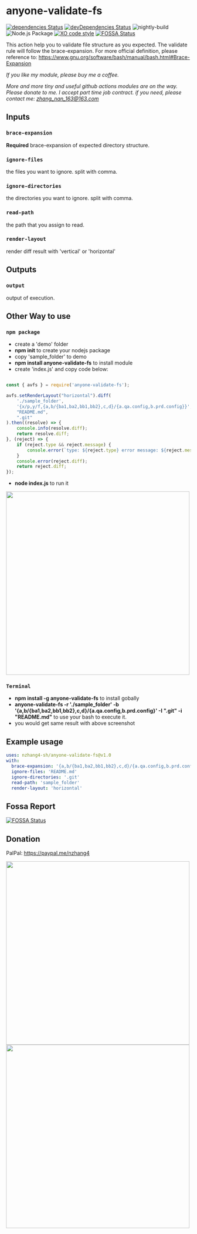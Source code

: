 # anyone-validate-fs

[![dependencies Status](https://david-dm.org/anyone-developer/anyone-validate-fs/status.svg)](https://david-dm.org/anyone-developer/anyone-validate-fs)
[![devDependencies Status](https://david-dm.org/anyone-developer/anyone-validate-fs/dev-status.svg)](https://david-dm.org/anyone-developer/anyone-validate-fs?type=dev)
![nightly-build](https://github.com/anyone-developer/anyone-validate-fs/workflows/nightly-build/badge.svg)
![Node.js Package](https://github.com/anyone-developer/anyone-validate-fs/workflows/Node.js%20Package/badge.svg)
[![XO code style](https://badgen.net/xo/status/chalk)](https://github.com/xojs/xo)
[![FOSSA Status](https://app.fossa.com/api/projects/custom%2B21065%2Fgit%40github.com%3Anzhang4-sh%2Fanyone-validate-directory.git.svg?type=small)](https://app.fossa.com/projects/custom%2B21065%2Fgit%40github.com%3Anzhang4-sh%2Fanyone-validate-directory.git?ref=badge_small)

This action help you to validate file structure as you expected. The validate rule will follow the brace-expansion. For more official definition, please reference to: https://www.gnu.org/software/bash/manual/bash.html#Brace-Expansion

*If you like my module, please buy me a coffee.*

*More and more tiny and useful github actions modules are on the way. Please donate to me. I accept part time job contract. if you need, please contact me: zhang_nan_163@163.com*

## Inputs

### `brace-expansion`

**Required** brace-expansion of expected directory structure.

### `ignore-files`

the files you want to ignore. split with comma.

### `ignore-directories`

the directories you want to ignore. split with comma.

### `read-path`

the path that you assign to read.

### `render-layout`

render diff result with \'vertical\' or \'horizontal\'

## Outputs

### `output`

output of execution.

## Other Way to use

### `npm package`

- create a 'demo' folder
- **npm init** to create your nodejs package
- copy 'sample_folder' to demo
- **npm install anyone-validate-fs** to install module
- create 'index.js' and copy code below:

```javascript

const { avfs } = require('anyone-validate-fs');

avfs.setRenderLayout("horizontal").diff(
    './sample_folder',
    '{x/p,y/f,{a,b/{ba1,ba2,bb1,bb2},c,d}/{a.qa.config,b.prd.config}}',
    "README.md",
    ".git"
).then((resolve) => {
    console.info(resolve.diff);
    return resolve.diff;
}, (reject) => {
    if (reject.type && reject.message) {
        console.error(`type: ${reject.type} error message: ${reject.message}`);
    }
    console.error(reject.diff);
    return reject.diff;
});

```

- **node index.js** to run it

<img src="https://raw.githubusercontent.com/anyone-developer/anyone-validate-fs/main/misc/module.png" width="500">

### `Terminal`

- **npm install -g anyone-validate-fs** to install gobally
- **anyone-validate-fs -r './sample_folder' -b '{a,b/{ba1,ba2,bb1,bb2},c,d}/{a.qa.config,b.prd.config}' -I ".git" -i "README.md"** to use your bash to execute it.
- you would get same result with above screenshot

## Example usage

```yml
uses: nzhang4-sh/anyone-validate-fs@v1.0
with:
  brace-expansion: '{a,b/{ba1,ba2,bb1,bb2},c,d}/{a.qa.config,b.prd.config}'
  ignore-files: 'README.md'
  ignore-directories: '.git'
  read-path: 'sample_folder'
  render-layout: 'horizontal'
```

## Fossa Report

[![FOSSA Status](https://app.fossa.com/api/projects/custom%2B21065%2Fgit%40github.com%3Anzhang4-sh%2Fanyone-validate-directory.git.svg?type=large)](https://app.fossa.com/projects/custom%2B21065%2Fgit%40github.com%3Anzhang4-sh%2Fanyone-validate-directory.git?ref=badge_large)

## Donation

PalPal: https://paypal.me/nzhang4

<img src="https://raw.githubusercontent.com/anyone-developer/anyone-validate-fs/main/misc/alipay.JPG" width="500">

<img src="https://raw.githubusercontent.com/anyone-developer/anyone-validate-fs/main/misc/webchat_pay.JPG" width="500">


